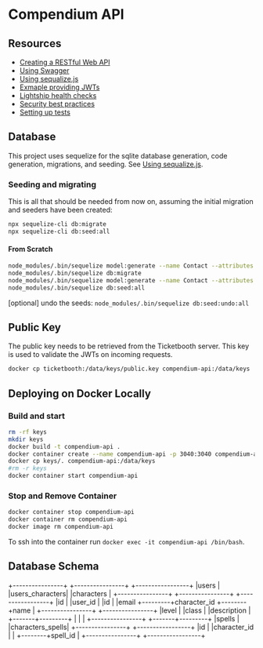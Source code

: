 # Compendium API

## Resources

- [Creating a RESTful Web API](https://medium.com/@metehansenol/creating-a-restful-web-api-with-node-js-and-express-js-from-scratch-9ba6e21d58b9)
- [Using Swagger](http://www.acuriousanimal.com/2018/10/20/express-swagger-doc.html)
- [Using sequalize.js](https://stackabuse.com/using-sequelize-js-and-sqlite-in-an-express-js-app/)
- [Exmaple providing JWTs](https://dev.to/santypk4/you-don-t-need-passport-js-guide-to-node-js-authentication-26ig)
- [Lightship health checks](https://github.com/gajus/lightship#lightship-usage-examples-using-with-express-js)
- [Security best practices](https://expressjs.com/en/advanced/best-practice-security.html)
- [Setting up tests](https://dev.to/nedsoft/testing-nodejs-express-api-with-jest-and-supertest-1km6)

## Database

This project uses sequelize for the sqlite database generation, code generation, migrations, and seeding.
See [Using sequalize.js](https://stackabuse.com/using-sequelize-js-and-sqlite-in-an-express-js-app/).

### Seeding and migrating

This is all that should be needed from now on, assuming the initial migration and seeders have been created:

```bash
npx sequelize-cli db:migrate
npx sequelize-cli db:seed:all
```

#### From Scratch

```bash
node_modules/.bin/sequelize model:generate --name Contact --attributes firstName:string,lastName:string,phone:string,email:string
node_modules/.bin/sequelize db:migrate
node_modules/.bin/sequelize model:generate --name Contact --attributes firstName:string,lastName:string,phone:string,email:string
node_modules/.bin/sequelize db:seed:all
```

[optional] undo the seeds:
`node_modules/.bin/sequelize db:seed:undo:all`

## Public Key

The public key needs to be retrieved from the Ticketbooth server. This key is used to validate the JWTs on incoming requests.

```bash
docker cp ticketbooth:/data/keys/public.key compendium-api:/data/keys
```

## Deploying on Docker Locally

### Build and start

``` bash
rm -rf keys
mkdir keys
docker build -t compendium-api .
docker container create --name compendium-api -p 3040:3040 compendium-api
docker cp keys/. compendium-api:/data/keys
#rm -r keys
docker container start compendium-api
```

### Stop and Remove Container

```bash
docker container stop compendium-api
docker container rm compendium-api
docker image rm compendium-api
```

To ssh into the container run `docker exec -it compendium-api /bin/bash`.

## Database Schema

+----------------+         +----------------+        +-----------------+
|users           |         |users_characters|        |characters       |
+----------------+         +----------------+        +-----------------+
|id              |         |user_id         |        |id               |
|email           +---------+character_id    +--------+name             |
+----------------+         +----------------+        |level            |
                                                     |class            |
                                                     |description      |
                                                     +-------+---------+
                                                             |
                                                             |
                                                             |
                           +----------------+        +-------+---------+
                           |spells          |        |characters_spells|
                           +----------------+        +-----------------+
                           |id              |        |character_id     |
                           |                +--------+spell_id         |
                           +----------------+        +-----------------+


